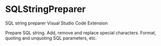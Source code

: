 # SQLStringPreparer
SQL string preparer Visual Studio Code Extension  

Prepare SQL string. Add, remove and replace special characters. Format, quoting and unquoting SQL parameters, etc.
